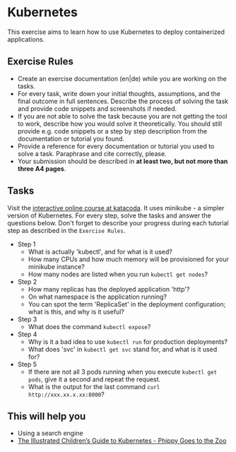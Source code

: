 # Kubernetes

This exercise aims to learn how to use Kubernetes to deploy containerized applications.

## Exercise Rules

- Create an exercise documentation (en|de) while you are working on the tasks.
- For every task, write down your initial thoughts, assumptions, and the final outcome in full sentences. Describe the process of solving the task and provide code snippets and screenshots if needed.
- If you are not able to solve the task because you are not getting the tool to work, describe how you would solve it theoretically. You should still provide e.g. code snippets or a step by step description from the documentation or tutorial you found.
- Provide a reference for every documentation or tutorial you used to solve a task. Paraphrase and cite correctly, please.
- Your submission should be described in __at least two, but not more than three A4 pages__.

## Tasks

Visit the [interactive online course at katacoda](https://www.katacoda.com/courses/kubernetes/kubectl-run-containers). It uses minikube - a simpler version of Kubernetes. For every step, solve the tasks and answer the questions below. Don't forget to describe your progress during each tutorial step as described in the `Exercise Rules`.

- Step 1
  - What is actually 'kubectl', and for what is it used?
  - How many CPUs and how much memory will be provisioned for your minikube instance?
  - How many nodes are listed when you run `kubectl get nodes`?
- Step 2
  - How many replicas has the deployed application 'http'?
  - On what namespace is the application running?
  - You can spot the term 'ReplicaSet' in the deployment configuration; what is this, and why is it useful?
- Step 3
  - What does the command `kubectl expose`?
- Step 4
  - Why is it a bad idea to use `kubectl run` for production deployments?
  - What does 'svc' in `kubectl get svc` stand for, and what is it used for?
- Step 5
  - If there are not all 3 pods running when you execute `kubectl get pods`, give it a second and repeat the request.
  - What is the output for the last command `curl http://xxx.xx.x.xx:8000`?

## This will help you

- Using a search engine
- [The Illustrated Children’s Guide to Kubernetes - Phippy Goes to the Zoo](https://www.cncf.io/phippy-goes-to-the-zoo-book/)
